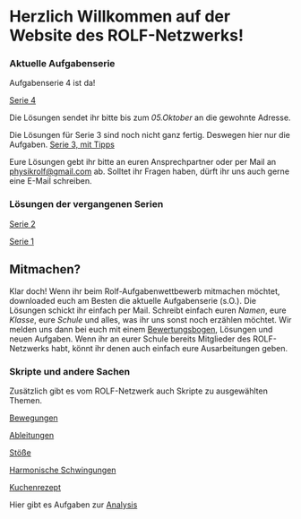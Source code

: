 # Herzlich Willkommen auf der Website des ROLF-Netzwerks!

### Aktuelle Aufgabenserie

Aufgabenserie 4 ist da!

[Serie 4](/website/koziarchiv/4.pdf)

Die Lösungen sendet ihr bitte bis zum _05.Oktober_ an die gewohnte Adresse.

Die Lösungen für Serie 3 sind noch nicht ganz fertig. Deswegen hier nur die Aufgaben.
[Serie 3, mit Tipps](/website/koziarchiv/3t.pdf)

Eure Lösungen gebt ihr bitte an euren Ansprechpartner oder per Mail an [physikrolf@gmail.com](mailto:physikrolf@gmail.com) ab. Solltet ihr Fragen haben, dürft ihr uns auch gerne eine E-Mail schreiben.  

### Lösungen der vergangenen Serien

[Serie 2](/website/koziarchiv/2.pdf)

[Serie 1](/website/koziarchiv/1.pdf)

## Mitmachen?
Klar doch! Wenn ihr beim Rolf-Aufgabenwettbewerb mitmachen möchtet, downloaded euch am Besten die aktuelle Aufgabenserie (s.O.). Die Lösungen schickt ihr einfach per Mail. Schreibt einfach euren _Namen_, eure _Klasse_, eure _Schule_ und alles, was ihr uns sonst noch erzählen möchtet. Wir melden uns dann bei euch mit einem [Bewertungsbogen](/website/bewertung.md), Lösungen und neuen Aufgaben.
Wenn ihr an eurer Schule bereits Mitglieder des ROLF-Netzwerks habt, könnt ihr denen auch einfach eure Ausarbeitungen geben.

### Skripte und andere Sachen
Zusätzlich gibt es vom ROLF-Netzwerk auch Skripte zu ausgewählten Themen.

[Bewegungen](/handouts/motion.pdf)

[Ableitungen](/handouts/der.pdf)

[Stöße](/handouts/coll.pdf)

[Harmonische Schwingungen](/handouts/hamos.pdf)

[Kuchenrezept](/website/oldsol.md)

Hier gibt es Aufgaben zur [Analysis](/website/anat.md)
